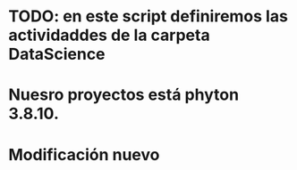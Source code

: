 # TODO: en este script definiremos las actividaddes de la carpeta DataScience
# Nuesro proyectos está phyton 3.8.10.

# Modificación nuevo
